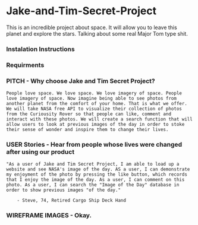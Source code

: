 # Jake-and-Tim-Secret-Project
This is an incredible project about space. It will allow you to leave this planet and explore the stars.
Talking about some real Major Tom type shit.


### Instalation Instructions 




### Requirments


### PITCH - Why choose Jake and Tim Secret Project?

    People love space. We love space. We love imagery of space. People love imagery of space. Now imagine being able to see photos from another planet from the comfort of your home. That is what we offer. We will take NASA free API to visualize their collection of photos from the Curiousity Rover so that people can like, comment and interact with these photos. We will create a search function that will allow users to look at previous images of the day in order to stoke their sense of wonder and inspire them to change their lives.


### USER Stories - Hear from people whose lives were changed after using our product

    "As a user of Jake and Tim Secret Project, I am able to load up a website and see NASA's image of the day. AS a user, I can demonstrate my enjoyment of the photo by pressing the like button, which records that I enjoy the image of the day. As a user, I can comment on this photo. As a user, I can search the "Image of the Day" database in order to show previous images "of the day."
    
        - Steve, 74, Retired Cargo Ship Deck Hand


### WIREFRAME IMAGES - Okay.